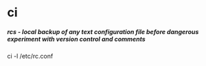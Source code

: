 # ci

##### rcs - local backup of any text configuration file before dangerous experiment with version control and comments

   ci  -l /etc/rc.conf
